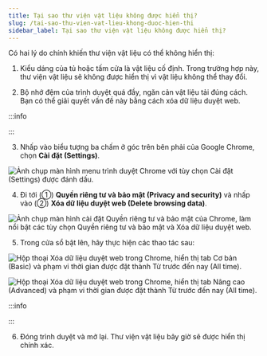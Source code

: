 ```yaml
---
title: Tại sao thư viện vật liệu không được hiển thị?
slug: /tai-sao-thu-vien-vat-lieu-khong-duoc-hien-thi
sidebar_label: Tại sao thư viện vật liệu không được hiển thị?
---
```


Có hai lý do chính khiến thư viện vật liệu có thể không hiển thị:

1. Kiểu dáng của tủ hoặc tấm cửa là vật liệu cố định. Trong trường hợp này, thư viện vật liệu sẽ không được hiển thị vì vật liệu không thể thay đổi.

2. Bộ nhớ đệm của trình duyệt quá đầy, ngăn cản vật liệu tải đúng cách. Bạn có thể giải quyết vấn đề này bằng cách xóa dữ liệu duyệt web.

:::info

:::

3. Nhấp vào biểu tượng ba chấm ở góc trên bên phải của Google Chrome, chọn **Cài đặt (Settings)**.

![Ảnh chụp màn hình menu trình duyệt Chrome với tùy chọn Cài đặt (Settings) được đánh dấu.](https://storage.googleapis.com/jegavn_kb/image_jegavn/467.1.jpg)

4. Đi tới (①) **Quyền riêng tư và bảo mật (Privacy and security)** và nhấp vào (②) **Xóa dữ liệu duyệt web (Delete browsing data)**.

![Ảnh chụp màn hình cài đặt Quyền riêng tư và bảo mật của Chrome, làm nổi bật các tùy chọn Quyền riêng tư và bảo mật và Xóa dữ liệu duyệt web.](https://storage.googleapis.com/jegavn_kb/image_jegavn/467.2.jpg)

5. Trong cửa sổ bật lên, hãy thực hiện các thao tác sau:

![Hộp thoại Xóa dữ liệu duyệt web trong Chrome, hiển thị tab Cơ bản (Basic) và phạm vi thời gian được đặt thành Từ trước đến nay (All time).](https://storage.googleapis.com/jegavn_kb/image_jegavn/467.3.jpg)

![Hộp thoại Xóa dữ liệu duyệt web trong Chrome, hiển thị tab Nâng cao (Advanced) và phạm vi thời gian được đặt thành Từ trước đến nay (All time).](https://storage.googleapis.com/jegavn_kb/image_jegavn/467.4.jpg)

:::info

:::

6. Đóng trình duyệt và mở lại. Thư viện vật liệu bây giờ sẽ được hiển thị chính xác.